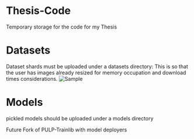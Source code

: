 # Thesis-Code
Temporary storage for the code for my Thesis
# Datasets
Dataset shards must be uploaded under a datasets directory:
  This is so that the user has images already resized for memory occupation and download times considerations.
  ![Sample](./assets/imgs/sample.jpg)
# Models
pickled models should be uploaded under a models directory

Future Fork of PULP-Trainlib with model deployers
